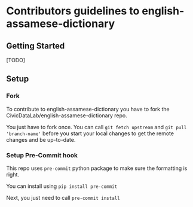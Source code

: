 # Contributors guidelines to english-assamese-dictionary

## Getting Started

[TODO]

## Setup

### Fork

To contribute to english-assamese-dictionary you have to fork the CivicDataLab/english-assamese-dictionary repo.

You just have to fork once. You can call `git fetch upstream` and `git pull 'branch-name'` before you start your local changes to get the remote changes and be up-to-date.


### Setup Pre-Commit hook

This repo uses `pre-commit` python package to make sure the formatting is right.

You can install using `pip install pre-commit`

Next, you just need to call `pre-commit install`
